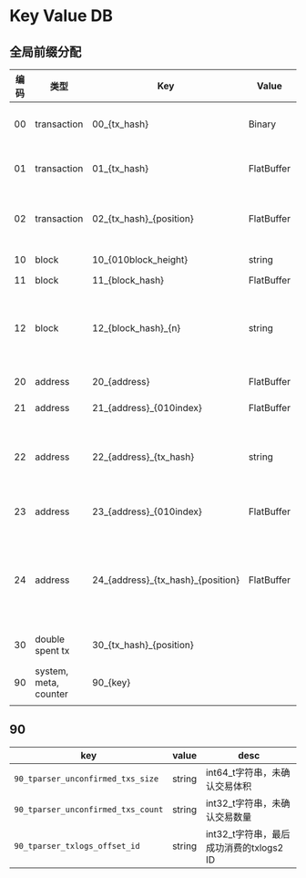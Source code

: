 # Key Value DB

## 全局前缀分配

编码 | 类型 | Key | Value | 说明 
------ | ------ | ------|--------|------
00 | transaction | 00\_{tx\_hash} | Binary | tx raw hex，一次插入不再变更
01 | transaction | 01\_{tx\_hash} | FlatBuffer | tx object，一次插入不再变更
02 | transaction | 02\_{tx\_hash}\_{position} | FlatBuffer | spent txs, value记录该hash被谁花费了
10 | block | 10\_{010block\_height} | string | block height -> hash
11 | block | 11\_{block\_hash} | FlatBuffer | block object
12 | block | 12\_{block\_hash}\_{n} | string | block transactions, n为批次号，每500条为一个批次, n从零开始
20 | address | 20\_{address} | FlatBuffer | address object
21 | address | 21\_{address}\_{010index} | FlatBuffer | address txs list
22 | address | 22\_{address}\_{tx\_hash} | string | int32_t string, address txhash -> address tx idx
23 | address | 23\_{address}\_{010index} | FlatBuffer | address unspent txs list
24 | address | 24\_{address}\_{tx\_hash}\_{position} | FlatBuffer | 对应该交易产生的某个地址的未花费index，position表示位于输出的索引号
30 | double spent tx | 30\_{tx\_hash}\_{position} | | 双花交易，数组
90 | system, meta, counter | 90\_{key} | | 各种系统用的计数器，meta数据等


## 90

 key | value | desc
-----|-------|-----
`90_tparser_unconfirmed_txs_size`  | string | int64_t字符串，未确认交易体积
`90_tparser_unconfirmed_txs_count` | string | int32_t字符串，未确认交易数量
`90_tparser_txlogs_offset_id` | string | int32_t字符串，最后成功消费的txlogs2 ID

